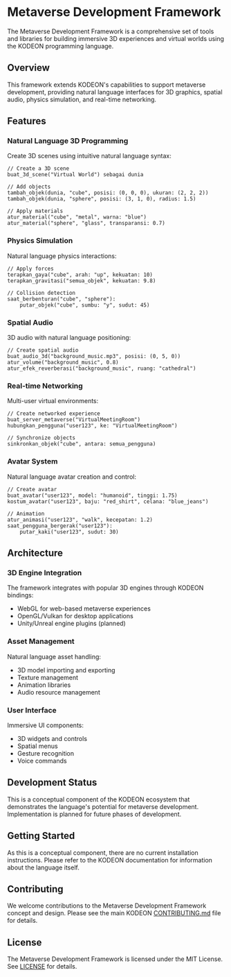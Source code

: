# Metaverse Development Framework

The Metaverse Development Framework is a comprehensive set of tools and libraries for building immersive 3D experiences and virtual worlds using the KODEON programming language.

## Overview

This framework extends KODEON's capabilities to support metaverse development, providing natural language interfaces for 3D graphics, spatial audio, physics simulation, and real-time networking.

## Features

### Natural Language 3D Programming

Create 3D scenes using intuitive natural language syntax:

```
// Create a 3D scene
buat_3d_scene("Virtual World") sebagai dunia

// Add objects
tambah_objek(dunia, "cube", posisi: (0, 0, 0), ukuran: (2, 2, 2))
tambah_objek(dunia, "sphere", posisi: (3, 1, 0), radius: 1.5)

// Apply materials
atur_material("cube", "metal", warna: "blue")
atur_material("sphere", "glass", transparansi: 0.7)
```

### Physics Simulation

Natural language physics interactions:

```
// Apply forces
terapkan_gaya("cube", arah: "up", kekuatan: 10)
terapkan_gravitasi("semua_objek", kekuatan: 9.8)

// Collision detection
saat_berbenturan("cube", "sphere"):
    putar_objek("cube", sumbu: "y", sudut: 45)
```

### Spatial Audio

3D audio with natural language positioning:

```
// Create spatial audio
buat_audio_3d("background_music.mp3", posisi: (0, 5, 0))
atur_volume("background_music", 0.8)
atur_efek_reverberasi("background_music", ruang: "cathedral")
```

### Real-time Networking

Multi-user virtual environments:

```
// Create networked experience
buat_server_metaverse("VirtualMeetingRoom")
hubungkan_pengguna("user123", ke: "VirtualMeetingRoom")

// Synchronize objects
sinkronkan_objek("cube", antara: semua_pengguna)
```

### Avatar System

Natural language avatar creation and control:

```
// Create avatar
buat_avatar("user123", model: "humanoid", tinggi: 1.75)
kostum_avatar("user123", baju: "red_shirt", celana: "blue_jeans")

// Animation
atur_animasi("user123", "walk", kecepatan: 1.2)
saat_pengguna_bergerak("user123"):
    putar_kaki("user123", sudut: 30)
```

## Architecture

### 3D Engine Integration

The framework integrates with popular 3D engines through KODEON bindings:

-   WebGL for web-based metaverse experiences
-   OpenGL/Vulkan for desktop applications
-   Unity/Unreal engine plugins (planned)

### Asset Management

Natural language asset handling:

-   3D model importing and exporting
-   Texture management
-   Animation libraries
-   Audio resource management

### User Interface

Immersive UI components:

-   3D widgets and controls
-   Spatial menus
-   Gesture recognition
-   Voice commands

## Development Status

This is a conceptual component of the KODEON ecosystem that demonstrates the language's potential for metaverse development. Implementation is planned for future phases of development.

## Getting Started

As this is a conceptual component, there are no current installation instructions. Please refer to the KODEON documentation for information about the language itself.

## Contributing

We welcome contributions to the Metaverse Development Framework concept and design. Please see the main KODEON [CONTRIBUTING.md](../../CONTRIBUTING.md) file for details.

## License

The Metaverse Development Framework is licensed under the MIT License. See [LICENSE](../../LICENSE) for details.
